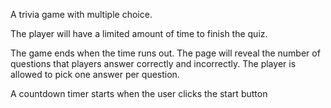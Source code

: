 A trivia game with multiple choice.

The player will have a limited amount of time to finish the quiz.

The game ends when the time runs out. The page will reveal the number of questions that players answer correctly and incorrectly.
The player is allowed to pick one answer per question.

A countdown timer starts when the user clicks the start button
